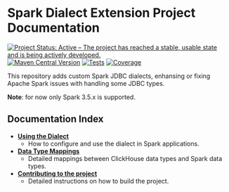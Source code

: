 # Spark Dialect Extension Project Documentation

[![Project Status: Active – The project has reached a stable, usable state and is being actively developed.](https://www.repostatus.org/badges/latest/active.svg)](https://www.repostatus.org/#active)
[![Maven Central Version](https://img.shields.io/maven-central/v/io.github.mtsongithub.doetl/spark-dialect-extension_2.12)](https://central.sonatype.com/artifact/io.github.mtsongithub.doetl/spark-dialect-extension_2.12)
[![Tests](https://github.com/MobileTeleSystems/spark-dialect-extension/actions/workflows/tests_clickhouse.yml/badge.svg)](https://github.com/MobileTeleSystems/spark-dialect-extension/actions)
[![Coverage](https://codecov.io/gh/MobileTeleSystems/spark-dialect-extension/branch/develop/graph/badge.svg?token=99FBR0VZ4F)](https://codecov.io/gh/MobileTeleSystems/spark-dialect-extension)

This repository adds custom Spark JDBC dialects, enhansing or fixing Apache Spark issues with handling some JDBC types.

**Note**: for now only Spark 3.5.x is supported.

## Documentation Index

- [**Using the Dialect**](docs/using_the_dialect.md)
  - How to configure and use the dialect in Spark applications.
- [**Data Type Mappings**](docs/data_type_mappings.md)
  - Detailed mappings between ClickHouse data types and Spark data types.
- [**Contributing to the project**](CONTRIBUTING.md)
  - Detailed instructions on how to build the project.
